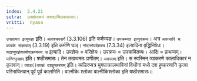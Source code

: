 ```yaml
---
index:  2.4.21
sutra:  उपज्ञोपक्रमं तदाद्याचिख्यासायाम्।
vritti:  nyasa
---
```


`उपज्ञायत इत्युपज्ञा` इति। `आतश्चपसर्गे` (3.3.106) इति कर्मण्यङ। `उपक्रम्यत इत्युपक्रमः`। अत्र `अकत्र्तरि च कारके संज्ञायाम्` (3.3.19) इति कर्मणि घञ्। `नोदात्तोपदेशस्य` (7.3.34) इत्यादिना वृद्धिनिषेधः। `यद्यप्युपज्ञेयस्योपक्रम्यस्य च` इत्यादि। उपज्ञेयः = परिज्ञेयः। उपक्रमः = उपक्रमितव्यः। आदिः = प्राथम्यम्। `पाणिन्युपज्ञम्` इति। षष्ठीसमासः। तेन तत्प्रथमतः प्रणीतम्। `अकालम्` इति। स स्वस्मिन् व्याकरणे कालाधिकारं न कृतवान्। `व्याड()उपज्ञं दशहुष्करणम्` इति। व्यडिरप्यत्र युगपत्कालभाविनां विधीनां मध्ये दश हुष्करणानि कृत्वा परिभाषितवान् पूर्वं पूर्वं कालमिति। वाल्मीकेः श्लोका वाल्मीकिश्लोका इति षष्ठीसमासः॥
